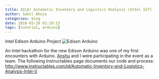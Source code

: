 ```yaml
---
title: AILA! Automatic Inventory and Logistics Analysis (Intel IoT)
author: Sahil Ahuja
categories: blog
date: 2016-03-20 01:19:13
tags: [tutorial, arduino]
---
```

Intel Edison Arduino Project
![Edison Arduino](/images/arduino_load_sensor.jpg)
<!-- more -->
An Intel hackathon for the new Edison Arduino was one of my first encounters with Arduino. [Anshu](hackalyst.info) and I were participating in the event as a team. The following Instructables page documents our code and process: http://www.instructables.com/id/Automatic-Inventory-and-Logistics-Analysis-Intel-I/
